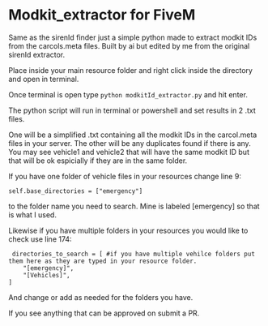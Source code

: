 # Modkit_extractor for FiveM
Same as the sirenId finder just a simple python made to extract modkit IDs from the carcols.meta files. Built by ai but edited by me from the original sirenId extractor.

Place inside your main resource folder and right click inside the directory and open in terminal. 

Once terminal is open type ```python modkitId_extractor.py``` and hit enter. 

The python script will run in terminal or powershell and set results in 2 .txt files.

  One will be a simplified .txt containing all the modkit IDs in the carcol.meta files in your server. 
  The other will be any duplicates found if there is any. You may see vehicle1 and vehicle2 that will have the same modkit ID but that will be ok espicially if they are in the same folder. 

If you have one folder of vehicle files in your resources change line 9:
  
  ```self.base_directories = ["emergency"]```

to the folder name you need to search. Mine is labeled [emergency] so that is what I used.

Likewise if you have multiple folders in your resources you would like to check use line 174:
    
     directories_to_search = [ #if you have multiple vehilce folders put them here as they are typed in your resource folder.
        "[emergency]",
        "[Vehicles]",
    ]

  And change or add as needed for the folders you have.

If you see anything that can be approved on submit a PR. 
